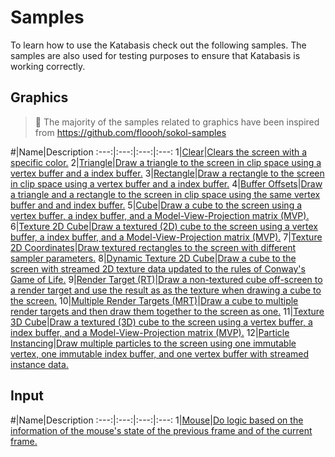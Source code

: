 # Samples

To learn how to use the Katabasis check out the following samples. The samples are also used for testing purposes to ensure that Katabasis is working correctly.

## Graphics

> :notebook: The majority of the samples related to graphics have been inspired from https://github.com/floooh/sokol-samples

#|Name|Description
:---:|:---:|:---:|:---:
1|[Clear][graphics-sample-01]|[Clears the screen with a specific color.][graphics-sample-01]
2|[Triangle][graphics-sample-02]|[Draw a triangle to the screen in clip space using a vertex buffer and a index buffer.][graphics-sample-02]
3|[Rectangle][graphics-sample-03]|[Draw a rectangle to the screen in clip space using a vertex buffer and a index buffer.][graphics-sample-03]
4|[Buffer Offsets][graphics-sample-04]|[Draw a triangle and a rectangle to the screen in clip space using the same vertex buffer and and index buffer.][graphics-sample-04]
5|[Cube][graphics-sample-05]|[Draw a cube to the screen using a vertex buffer, a index buffer, and a Model-View-Projection matrix (MVP).][graphics-sample-05]
6|[Texture 2D Cube][graphics-sample-06]|[Draw a textured (2D) cube to the screen using a vertex buffer, a index buffer, and a Model-View-Projection matrix (MVP).][graphics-sample-06]
7|[Texture 2D Coordinates][graphics-sample-07]|[Draw textured rectangles to the screen with different sampler parameters.][graphics-sample-07]
8|[Dynamic Texture 2D Cube][graphics-sample-08]|[Draw a cube to the screen with streamed 2D texture data updated to the rules of Conway's Game of Life.][graphics-sample-08]
9|[Render Target (RT)][graphics-sample-09]|[Draw a non-textured cube off-screen to a render target and use the result as as the texture when drawing a cube to the screen.][graphics-sample-09]
10|[Multiple Render Targets (MRT)][graphics-sample-10]|[Draw a cube to multiple render targets and then draw them together to the screen as one.][graphics-sample-10]
11|[Texture 3D Cube][graphics-sample-11]|[Draw a textured (3D) cube to the screen using a vertex buffer, a index buffer, and a Model-View-Projection matrix (MVP).][graphics-sample-11]
12|[Particle Instancing][graphics-sample-12]|[Draw multiple particles to the screen using one immutable vertex, one immutable index buffer, and one vertex buffer with streamed instance data.][graphics-sample-12]

[graphics-sample-01]: ../src/dotnet/projects/samples/graphics/Katabasis.Samples.Graphics.01-Clear/App.cs
[graphics-sample-02]: ../src/dotnet/projects/samples/graphics/Katabasis.Samples.Graphics.02-Triangle/App.cs
[graphics-sample-03]: ../src/dotnet/projects/samples/graphics/Katabasis.Samples.Graphics.03-Rectangle/App.cs
[graphics-sample-04]: ../src/dotnet/projects/samples/graphics/Katabasis.Samples.Graphics.04-BufferOffsets/App.cs
[graphics-sample-05]: ../src/dotnet/projects/samples/graphics/Katabasis.Samples.Graphics.05-Cube/App.cs
[graphics-sample-06]: ../src/dotnet/projects/samples/graphics/Katabasis.Samples.Graphics.06-CubeTexture2D/App.cs
[graphics-sample-07]: ../src/dotnet/projects/samples/graphics/Katabasis.Samples.Graphics.07-TextureCoordinates2D/App.cs
[graphics-sample-08]: ../src/dotnet/projects/samples/graphics/Katabasis.Samples.Graphics.08-CubeDynamicTexture2D/App.cs
[graphics-sample-09]: ../src/dotnet/projects/samples/graphics/Katabasis.Samples.Graphics.09-RenderTarget/App.cs
[graphics-sample-10]: ../src/dotnet/projects/samples/graphics/Katabasis.Samples.Graphics.10-MultipleRenderTargets/App.cs
[graphics-sample-11]: ../src/dotnet/projects/samples/graphics/Katabasis.Samples.Graphics.11-CubeTexture3D/App.cs
[graphics-sample-12]: ../src/dotnet/projects/samples/graphics/Katabasis.Samples.Graphics.12-ParticlesInstancing/App.cs

## Input

#|Name|Description
:---:|:---:|:---:|:---:
1|[Mouse][input-sample-01]|[Do logic based on the information of the mouse's state of the previous frame and of the current frame.][input-sample-01]

[input-sample-01]: ../src/dotnet/projects/samples/input/Katabasis.Samples.Input.01-Mouse/App.cs